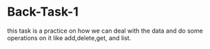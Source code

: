 # Back-Task-1
this task is a practice on how we can deal with the data 
and do some operations on it like add,delete,get, and list.

